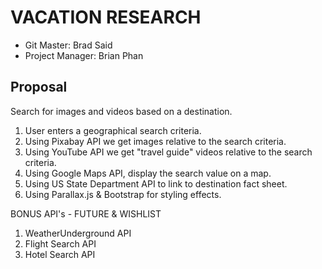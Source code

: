 # VACATION RESEARCH

* Git Master: Brad Said
* Project Manager: Brian Phan

## Proposal

Search for images and videos based on a destination.

1. User enters a geographical search criteria.
1. Using Pixabay API we get images relative to the search criteria.
1. Using YouTube API we get "travel guide" videos relative to the search criteria.
1. Using Google Maps API, display the search value on a map.
1. Using US State Department API to link to destination fact sheet.  
1. Using Parallax.js & Bootstrap for styling effects.  


BONUS API's - FUTURE & WISHLIST

1. WeatherUnderground API
1. Flight Search API
1. Hotel Search API

